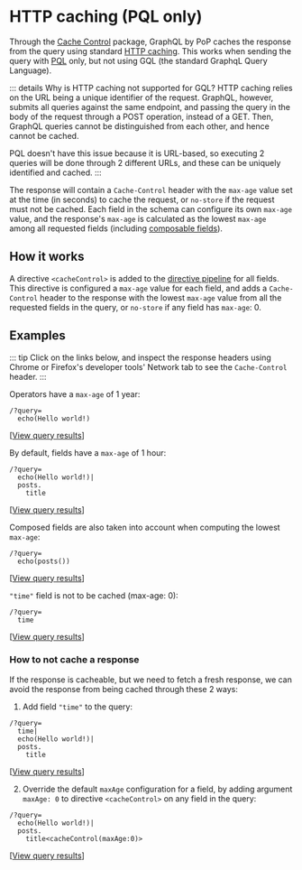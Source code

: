 # HTTP caching (PQL only)

Through the [Cache Control](https://github.com/getpop/cache-control) package, GraphQL by PoP caches the response from the query using standard [HTTP caching](https://developers.google.com/web/fundamentals/performance/optimizing-content-efficiency/http-caching). This works when sending the query with [PQL](../extended/pql) only, but not using GQL (the standard GraphqL Query Language).

::: details Why is HTTP caching not supported for GQL?
HTTP caching relies on the URL being a unique identifier of the request. GraphQL, however, submits all queries against the same endpoint, and passing the query in the body of the request through a POST operation, instead of a GET. Then, GraphQL queries cannot be distinguished from each other, and hence cannot be cached.

PQL doesn't have this issue because it is URL-based, so executing 2 queries will be done through 2 different URLs, and these can be uniquely identified and cached.
:::

The response will contain a `Cache-Control` header with the `max-age` value set at the time (in seconds) to cache the request, or `no-store` if the request must not be cached. Each field in the schema can configure its own `max-age` value, and the response's `max-age` is calculated as the lowest `max-age` among all requested fields (including [composable fields](../extended/pql-language-features#composable-fields)).

## How it works

A directive `<cacheControl>` is added to the [directive pipeline](../architecture/the-directive-pipeline.html) for all fields. This directive is configured a `max-age` value for each field, and adds a `Cache-Control` header to the response with the lowest `max-age` value from all the requested fields in the query, or `no-store` if any field has `max-age`: 0.

## Examples

::: tip
Click on the links below, and inspect the response headers using Chrome or Firefox's developer tools' Network tab to see the `Cache-Control` header.
:::

Operators have a `max-age` of 1 year:

```less
/?query=
  echo(Hello world!)
```

[<a href="https://newapi.getpop.org/api/graphql/?query=echo(Hello+world!)">View query results</a>]

By default, fields have a `max-age` of 1 hour:

```less
/?query=
  echo(Hello world!)|
  posts.
    title
```

[<a href="https://newapi.getpop.org/api/graphql/?query=echo(Hello+world!)|posts.title">View query results</a>]

Composed fields are also taken into account when computing the lowest `max-age`:

```less
/?query=
  echo(posts())
```

[<a href="https://newapi.getpop.org/api/graphql/?query=echo(posts())">View query results</a>]

`"time"` field is not to be cached (max-age: 0):

```less
/?query=
  time
```

[<a href="https://newapi.getpop.org/api/graphql/?query=time">View query results</a>]

### How to not cache a response

If the response is cacheable, but we need to fetch a fresh response, we can avoid the response from being cached through these 2 ways:

1. Add field `"time"` to the query:

```less
/?query=
  time|
  echo(Hello world!)|
  posts.
    title
```

[<a href="https://newapi.getpop.org/api/graphql/?query=time|echo(Hello+world!)|posts.title">View query results</a>]

2. Override the default `maxAge` configuration for a field, by adding argument `maxAge: 0` to directive `<cacheControl>` on any field in the query:

```less
/?query=
  echo(Hello world!)|
  posts.
    title<cacheControl(maxAge:0)>
```

[<a href="https://newapi.getpop.org/api/graphql/?query=echo(Hello+world!)|posts.title<cacheControl(maxAge:0)>">View query results</a>]
